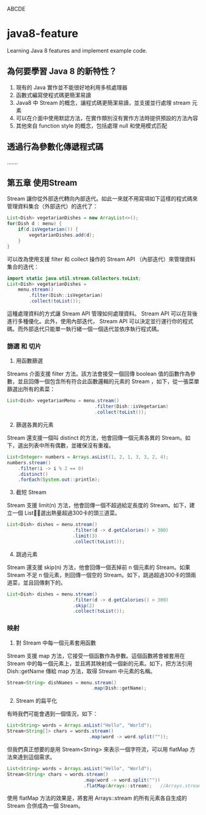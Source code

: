 ABCDE
# java8-feature

Learning Java 8 features and implement example code.

## 為何要學習 Java 8 的新特性？

1.  現有的 Java 實作並不能很好地利用多核處理器
2.  函數式編寫使程式碼更簡潔易讀
3.  Java8 中 Stream 的概念，讓程式碼更簡潔易讀，並支援並行處理 stream 元素
4.  可以在介面中使用默認方法，在實作類別沒有實作方法時提供預設的方法內容
5.  其他來自 function style 的概念，包括處理 null 和使用模式匹配

## 透過行為參數化傳遞程式碼
.......


## 第五章 使用Stream

Stream 讓你從外部迭代轉向內部迭代。如此一來就不用寫項如下這樣的程式碼來管理資料集合（外部迭代）的迭代了：

```java
List<Dish> vegetarianDishes = new ArrayList<>();
for(Dish d : menu) {
    if(d.isVegetarian()) {
        vegetarianDishes.add(d);
    }
}
```

可以改為使用支援 filter 和 collect 操作的 Stream API （內部迭代）來管理資料集合的迭代：

```java
import static java.util.stream.Collectors.toList;
List<Dish> vegetarianDishes = 
    menu.stream()
        .filter(Dish::isVegetarian)
        .collect(toList());
```

這種處理資料的方式讓 Stream API 管理如何處理資料。 Stream API 可以在背後進行多種優化。此外，使用內部迭代， Stream API 可以決定並行運行你的程式碼。而外部迭代只能單一執行緒一個一個迭代並依序執行程式碼。


### 篩選 和 切片

1. 用函數篩選

Streams 介面支援 filter 方法。該方法會接受一個回傳 boolean 值的函數作為參數，並且回傳一個包含所有符合此函數邏輯的元素的 Stream ，如下，從一張菜單篩選出所有的素菜：

```java
List<Dish> vegetarianMenu = menu.stream()
                                .filter(Dish::isVegetarian)
                                .collect(toList());
```

2. 篩選各異的元素

Stream 還支援一個叫 distinct 的方法，他會回傳一個元素各異的 Stream。如下，選出列表中所有偶數，並確保沒有重複。

```java
List<Integer> numbers = Arrays.asList(1, 2, 1, 3, 3, 2, 4);
numbers.stream()
    .filter(i -> i % 2 == 0)
    .distinct()
    .forEach(System.out::println);
```

3. 截短 Stream

Stream 支援 limit(n) 方法，他會回傳一個不超過給定長度的 Stream。如下，建立一個 List，選出熱量超過300卡的頭三道菜。

```java
List<Dish> dishes = menu.stream()
                        .filter(d -> d.getCalories() > 300)
                        .limit(3)
                        .collect(toList());
```

4. 跳過元素

Stream 還支援 skip(n) 方法，他會回傳一個丟掉前 n 個元素的 Stream。如果 Stream 不足 n 個元素，則回傳一個空的 Stream。如下，跳過超過300卡的頭兩道菜，並且回傳剩下的。

```java
List<Dish> dishes = menu.stream()
                        .filter(d -> d.getCalories() > 300)
                        .skip(2)
                        .collect(toList());
```

### 映射

1. 對 Stream 中每一個元素套用函數

Stream 支援 map 方法，它接受一個函數作為參數。這個函數將會被套用在 Stream 中的每一個元素上，並且將其映射成一個新的元素。如下，把方法引用 Dish::getName 傳給 map 方法，取得 Stream 中元素的名稱。

```java
Stream<String> dishNames = menu.stream()
                               .map(Dish::getName);
```

2. Stream 的扁平化

有時我們可能會遇到一個情況，如下：

```java
List<String> words = Arrays.asList("Hello", "World");
Stream<String[]> chars = words.stream()
                              .map(word -> word.split(""));
```

但我們真正想要的是用 Stream\<String> 來表示一個字符流，可以用 flatMap 方法來達到這個需求。

```java
List<String> words = Arrays.asList("Hello", "World");
Stream<String> chars = words.stream()
                            .map(word -> word.split(""))
                            .flatMap(Arrays::stream);   //Arrays.stream() 可以將一個 Array 轉成 Stream
```

使用 flatMap 方法的效果是，將套用 Arrays::stream 的所有元素各自生成的 Stream 合併成為一個 Stream。

